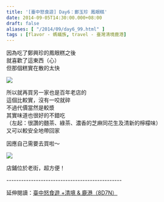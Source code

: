 ```yaml
---
title: '[臺中怒食遊] Day6：鄭玉珍 鳳眼糕'
date: 2014-09-05T14:30:00.000+08:00
draft: false
aliases: [ "/2014/09/day6_99.html" ]
tags : [flavor - 螞蟻族, travel - 臺灣清境鹿港]
---
```


因為吃了鄭興珍的鳳眼糕之後  
就喜歡了這東西（心）  
但那個糕實在散的太快  

![](/images/taichung6i.jpg)

所以就再買另一家也是百年老店的  
這個比較實，沒有一咬就碎  
不過代價當然是較漿  
其實味道也很好的不錯吃  
（左起：很讚的麵茶、綠茶、濃香的芝麻同花生及清新的檸檬味）  
又可以較安全地帶回家  
  
因應自己需要去買啦～  

![](/images/taichung6i1.jpg)

店鋪位於老街，超方便！  
  
\-----------------------------------------------  
  
延伸閱讀：[臺中怒食遊 +清境 & 鹿港（8D7N）](https://hidie.net/taichung8d7n/)
